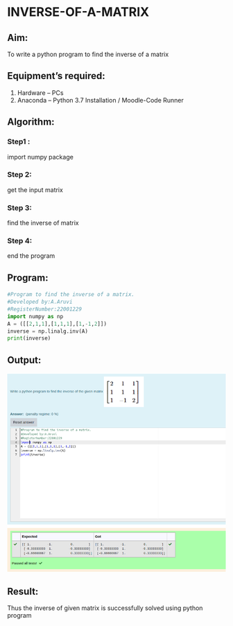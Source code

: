 # INVERSE-OF-A-MATRIX

## Aim:

To write a python program to find the inverse of a matrix

## Equipment’s required:

1. 	Hardware – PCs
2. 	Anaconda – Python 3.7 Installation / Moodle-Code Runner

## Algorithm:

### Step1 :
import numpy package

### Step 2:
get the input matrix

### Step 3:
find the inverse of matrix 

### Step 4:
end the program

## Program:

```python
#Program to find the inverse of a matrix.
#Developed by:A.Aruvi 
#RegisterNumber:22001229
import numpy as np
A = ([[2,1,1],[1,1,1],[1,-1,2]])
inverse = np.linalg.inv(A)
print(inverse)
```

## Output:
![](./inverse.png)

## Result:

Thus the inverse of given matrix is successfully solved using python program

